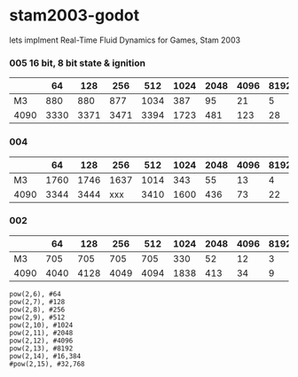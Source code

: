 # stam2003-godot
 lets implment Real-Time Fluid Dynamics for Games, Stam 2003


### 005 16 bit, 8 bit state & ignition
| | 64 | 128 | 256 | 512 | 1024 | 2048 | 4096 | 8192 | 16,384  | 32,768 |
|-|-|-|-|-|-|-|-|-|-|-|
|M3| 880 | 880 | 877 | 1034 | 387 | 95 | 21 | 5 | 2 | xxx |
|4090| 3330 | 3371 | 3471 | 3394 | 1723 | 481 | 123 | 28 | 7 | xxx |


### 004

| | 64 | 128 | 256 | 512 | 1024 | 2048 | 4096 | 8192 | 16,384  | 32,768 |
|-|-|-|-|-|-|-|-|-|-|-|
|M3| 1760 | 1746 | 1637 | 1014 | 343 | 55 | 13 | 4 | 1 | xxx |
|4090| 3344 | 3444 | xxx | 3410 | 1600 | 436 | 73 | 22 | 3 | xxx |


### 002

| | 64 | 128 | 256 | 512 | 1024 | 2048 | 4096 | 8192 | 16,384  | 32,768 |
|-|-|-|-|-|-|-|-|-|-|-|
|M3| 705 | 705 | 705 | 705 | 330 | 52 | 12 | 3 | 1 | crash |
|4090| 4040 | 4128 | 4049 | 4094 | 1838 | 413 | 34 | 9 | 2 | crash |



	pow(2,6), #64
	pow(2,7), #128
	pow(2,8), #256
	pow(2,9), #512
	pow(2,10), #1024
	pow(2,11), #2048
	pow(2,12), #4096
	pow(2,13), #8192
	pow(2,14), #16,384
	#pow(2,15), #32,768